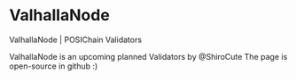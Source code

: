 # ValhallaNode
ValhallaNode | POSIChain Validators

ValhallaNode is an upcoming planned Validators by @ShiroCute
The page is open-source in github :)



